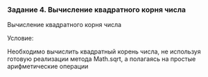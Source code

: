 ### Задание 4. Вычисление квадратного корня числа 
Вычисление квадратного корня числа

Условие:

Необходимо вычислить квадратный корень числа, не используя готовую реализации метода Math.sqrt, а полагаясь на простые арифметические операции
